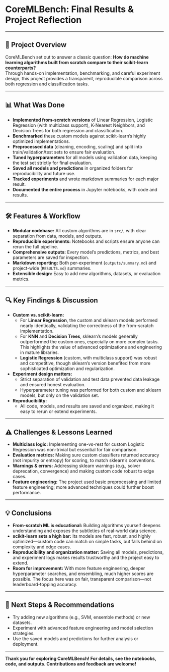 # CoreMLBench: Final Results & Project Reflection

---

## 🚀 Project Overview

CoreMLBench set out to answer a classic question: **How do machine learning algorithms built from scratch compare to their scikit-learn counterparts?**  
Through hands-on implementation, benchmarking, and careful experiment design, this project provides a transparent, reproducible comparison across both regression and classification tasks.

---

## 📊 What Was Done

- **Implemented from-scratch versions** of Linear Regression, Logistic Regression (with multiclass support), K-Nearest Neighbors, and Decision Trees for both regression and classification.
- **Benchmarked** these custom models against scikit-learn’s highly optimized implementations.
- **Preprocessed data** (cleaning, encoding, scaling) and split into train/validation/test sets to ensure fair evaluation.
- **Tuned hyperparameters** for all models using validation data, keeping the test set strictly for final evaluation.
- **Saved all models and predictions** in organized folders for reproducibility and future use.
- **Tracked experiments** and wrote markdown summaries for each major result.
- **Documented the entire process** in Jupyter notebooks, with code and results.

---

## 🛠️ Features & Workflow

- **Modular codebase:** All custom algorithms are in `src/`, with clear separation from data, models, and outputs.
- **Reproducible experiments:** Notebooks and scripts ensure anyone can rerun the full pipeline.
- **Comprehensive outputs:** Every model’s predictions, metrics, and best parameters are saved for inspection.
- **Markdown reporting:** Both per-experiment (`outputs/summary.md`) and project-wide (`RESULTS.md`) summaries.
- **Extensible design:** Easy to add new algorithms, datasets, or evaluation metrics.

---

## 🔍 Key Findings & Discussion

- **Custom vs. scikit-learn:**  
  - For **Linear Regression**, the custom and sklearn models performed nearly identically, validating the correctness of the from-scratch implementation.
  - For **KNN** and **Decision Trees**, sklearn’s models generally outperformed the custom ones, especially on more complex tasks. This highlights the value of advanced optimizations and engineering in mature libraries.
  - **Logistic Regression** (custom, with multiclass support) was robust and competitive, though sklearn’s version benefited from more sophisticated optimization and regularization.
- **Experiment design matters:**  
  - Strict separation of validation and test data prevented data leakage and ensured honest evaluation.
  - Hyperparameter tuning was performed for both custom and sklearn models, but only on the validation set.
- **Reproducibility:**  
  - All code, models, and results are saved and organized, making it easy to rerun or extend experiments.

---

## ⚠️ Challenges & Lessons Learned


- **Multiclass logic:** Implementing one-vs-rest for custom Logistic Regression was non-trivial but essential for fair comparison.
- **Evaluation metrics:** Making sure custom classifiers returned accuracy (not impurity or entropy) for scoring, to match sklearn’s conventions.
- **Warnings & errors:** Addressing sklearn warnings (e.g., solver deprecation, convergence) and making custom code robust to edge cases.
- **Feature engineering:** The project used basic preprocessing and limited feature engineering; more advanced techniques could further boost performance.

---

## 💡 Conclusions

- **From-scratch ML is educational:** Building algorithms yourself deepens understanding and exposes the subtleties of real-world data science.
- **scikit-learn sets a high bar:** Its models are fast, robust, and highly optimized—custom code can match on simple tasks, but falls behind on complexity and edge cases.
- **Reproducibility and organization matter:** Saving all models, predictions, and experiment logs makes results trustworthy and the project easy to extend.
- **Room for improvement:** With more feature engineering, deeper hyperparameter searches, and ensembling, much higher scores are possible. The focus here was on fair, transparent comparison—not leaderboard-topping accuracy.

---

## 🌱 Next Steps & Recommendations

- Try adding new algorithms (e.g., SVM, ensemble methods) or new datasets.
- Experiment with advanced feature engineering and model selection strategies.
- Use the saved models and predictions for further analysis or deployment.

---

**Thank you for exploring CoreMLBench! For details, see the notebooks, code, and outputs. Contributions and feedback are welcome!**
